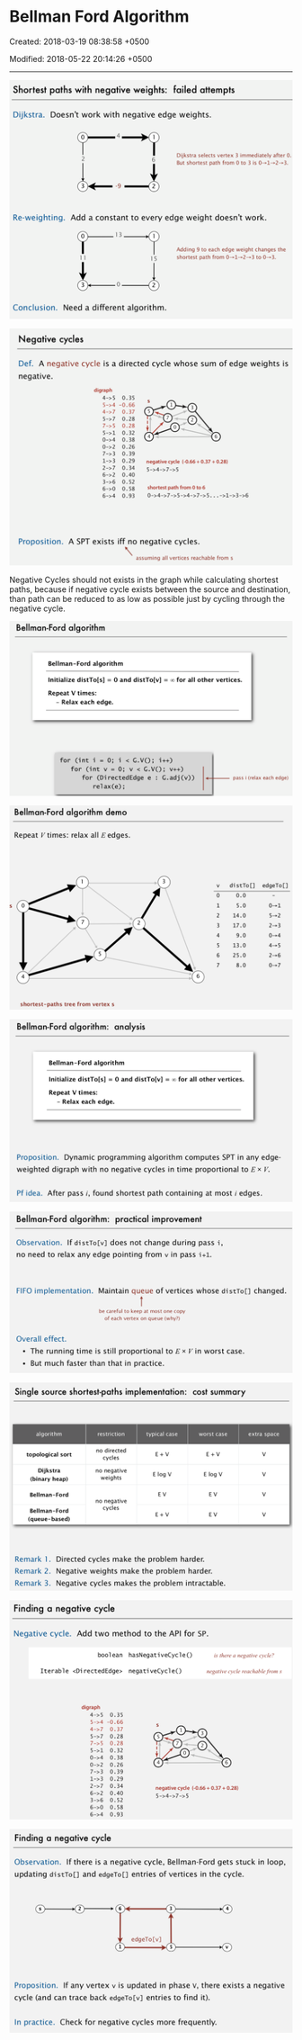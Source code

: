 # Bellman Ford Algorithm

Created: 2018-03-19 08:38:58 +0500

Modified: 2018-05-22 20:14:26 +0500

---

![image](media/Bellman-Ford-Algorithm-image1.png)

![image](media/Bellman-Ford-Algorithm-image2.png)

Negative Cycles should not exists in the graph while calculating shortest paths, because if negative cycle exists between the source and destination, than path can be reduced to as low as possible just by cycling through the negative cycle.



![image](media/Bellman-Ford-Algorithm-image3.png)

![image](media/Bellman-Ford-Algorithm-image4.png)

![image](media/Bellman-Ford-Algorithm-image5.png)

![image](media/Bellman-Ford-Algorithm-image6.png)

![image](media/Bellman-Ford-Algorithm-image7.png)

![image](media/Bellman-Ford-Algorithm-image8.png)

![image](media/Bellman-Ford-Algorithm-image9.png)
